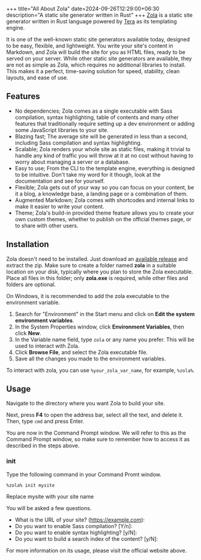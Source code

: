 +++
title="All About Zola"
date=2024-09-26T12:29:00+06:30
description="A static site generator written in Rust"
+++
[Zola](https://getzola.org/ "Official website") is a static site generator written in Rust language powered by [Tera](https://keats.github.io/tera/) as its templating engine.
<!--more-->
It is one of the well-known static site generators available today, designed to be easy, flexible, and lightweight. You write your site's content in Markdown, and Zola will build the site for you as HTML files, ready to be served on your server. While other static site generators are available, they are not as simple as Zola, which requires no additional libraries to install. This makes it a perfect, time-saving solution for speed, stability, clean layouts, and ease of use.

## Features
* No dependencies; Zola comes as a single executable with Sass compilation, syntax highlighting, table of contents and many other features that traditionally require setting up a dev environment or adding some JavaScript libraries to your site.
* Blazing fast; The average site will be generated in less than a second, including Sass compilation and syntax highlighting.
* Scalable; Zola renders your whole site as static files, making it trivial to handle any kind of traffic you will throw at it at no cost without having to worry about managing a server or a database.
* Easy to use; From the CLI to the template engine, everything is designed to be intuitive. Don't take my word for it though, look at the documentation and see for yourself.
* Flexible; Zola gets out of your way so you can focus on your content, be it a blog, a knowledge base, a landing page or a combination of them.
* Augmented Markdown; Zola comes with shortcodes and internal links to make it easier to write your content.
* Theme; Zola's build-in provided theme feature allows you to create your own custom themes, whether to publish on the official themes page, or to share with other users.

## Installation
Zola doesn't need to be installed. Just download an [available release](https://github.com/getzola/zola/releases) and extract the zip.
Make sure to create a folder named **zola** in a suitable location on your disk, typically where you plan to store the Zola executable. Place all files in this folder; only **zola.exe** is required, while other files and folders are optional.

On Windows, it is recommended to add the zola executable to the environment variable.

1. Search for "Environment" in the Start menu and click on **Edit the system environment variables**.
2. In the System Properties window, click **Environment Variables**, then click **New**.
3. In the Variable name field, type `zola` or any name you prefer. This will be used to interact with Zola.
4. Click **Browse File**, and select the Zola executable file.
5. Save all the changes you made to the environment variables.

To interact with zola, you can use `%your_zola_var_name`, for example, `%zola%`.

## Usage
Navigate to the directory where you want Zola to build your site.

Next, press **F4** to open the address bar, select all the text, and delete it. Then, type `cmd` and press Enter.

You are now in the Command Prompt window. We will refer to this as the Command Prompt window, so make sure to remember how to access it as described in the steps above.

### init
Type the following command in your Command Promt window.
```
%zola% init mysite
```
Replace mysite with your site name

You will be asked a few questions.
* What is the URL of your site? (https://example.com):
* Do you want to enable Sass compilation? [Y/n]:
* Do you want to enable syntax highlighting? [y/N]:
* Do you want to build a search index of the content? [y/N]:

For more information on its usage, please visit the official website above.
